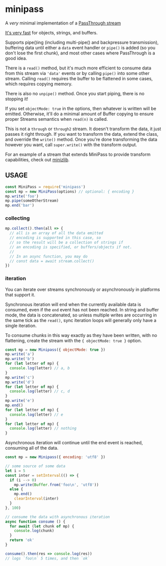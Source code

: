 # minipass

A _very_ minimal implementation of a [PassThrough stream](https://nodejs.org/api/stream.html#stream_class_stream_passthrough)

[It's very fast](https://docs.google.com/spreadsheets/d/1oObKSrVwLX_7Ut4Z6g3fZW-AX1j1-k6w-cDsrkaSbHM/edit#gid=0) for objects, strings, and buffers.

Supports pipe\(\)ing \(including multi-pipe\(\) and backpressure transmission\), buffering data until either a `data` event handler or `pipe()` is added \(so you don't lose the first chunk\), and most other cases where PassThrough is a good idea.

There is a `read()` method, but it's much more efficient to consume data from this stream via `'data'` events or by calling `pipe()` into some other stream. Calling `read()` requires the buffer to be flattened in some cases, which requires copying memory.

There is also no `unpipe()` method. Once you start piping, there is no stopping it!

If you set `objectMode: true` in the options, then whatever is written will be emitted. Otherwise, it'll do a minimal amount of Buffer copying to ensure proper Streams semantics when `read(n)` is called.

This is not a `through` or `through2` stream. It doesn't transform the data, it just passes it right through. If you want to transform the data, extend the class, and override the `write()` method. Once you're done transforming the data however you want, call `super.write()` with the transform output.

For an example of a stream that extends MiniPass to provide transform capabilities, check out [minizlib](http://npm.im/minizlib).

## USAGE

```javascript
const MiniPass = require('minipass')
const mp = new MiniPass(options) // optional: { encoding }
mp.write('foo')
mp.pipe(someOtherStream)
mp.end('bar')
```

### collecting

```javascript
mp.collect().then(all => {
  // all is an array of all the data emitted
  // encoding is supported in this case, so
  // so the result will be a collection of strings if
  // an encoding is specified, or buffers/objects if not.
  //
  // In an async function, you may do
  // const data = await stream.collect()
})
```

### iteration

You can iterate over streams synchronously or asynchronously in platforms that support it.

Synchronous iteration will end when the currently available data is consumed, even if the `end` event has not been reached. In string and buffer mode, the data is concatenated, so unless multiple writes are occurring in the same tick as the `read()`, sync iteration loops will generally only have a single iteration.

To consume chunks in this way exactly as they have been written, with no flattening, create the stream with the `{ objectMode: true }` option.

```javascript
const mp = new Minipass({ objectMode: true })
mp.write('a')
mp.write('b')
for (let letter of mp) {
  console.log(letter) // a, b
}
mp.write('c')
mp.write('d')
for (let letter of mp) {
  console.log(letter) // c, d
}
mp.write('e')
mp.end()
for (let letter of mp) {
  console.log(letter) // e
}
for (let letter of mp) {
  console.log(letter) // nothing
}
```

Asynchronous iteration will continue until the end event is reached, consuming all of the data.

```javascript
const mp = new Minipass({ encoding: 'utf8' })

// some source of some data
let i = 5
const inter = setInterval(() => {
  if (i --> 0)
    mp.write(Buffer.from('foo\n', 'utf8'))
  else {
    mp.end()
    clearInterval(inter)
  }
}, 100)

// consume the data with asynchronous iteration
async function consume () {
  for await (let chunk of mp) {
    console.log(chunk)
  }
  return 'ok'
}

consume().then(res => console.log(res))
// logs `foo\n` 5 times, and then `ok`
```

